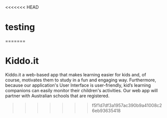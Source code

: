 <<<<<<< HEAD
# testing
=======
# Kiddo.it
Kiddo.it a web-based app that makes learning easier for kids and, of course, motivates them to study in a fun and engaging way. Furthermore, because our application's User Interface is user-friendly, kid’s learning companions can easily monitor their children's activities. Our web app will partner with Australian schools that are registered.
>>>>>>> f5f1d7df3a1957ac390b9a41008c26eb93635418
